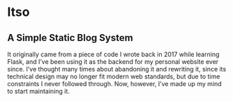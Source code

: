 # Itso 

## A Simple Static Blog System

It originally came from a piece of code I wrote back in 2017 while learning Flask, and I’ve been using it as the backend for my personal website ever since. I’ve thought many times about abandoning it and rewriting it, since its technical design may no longer fit modern web standards, but due to time constraints I never followed through. Now, however, I’ve made up my mind to start maintaining it.

